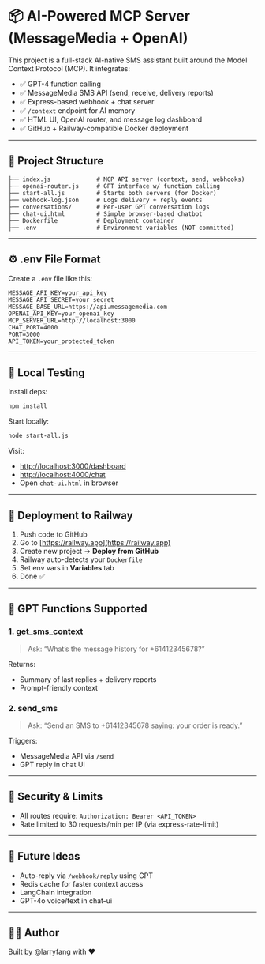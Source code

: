 # 📦 AI-Powered MCP Server (MessageMedia + OpenAI)

This project is a full-stack AI-native SMS assistant built around the Model Context Protocol (MCP). It integrates:

- ✅ GPT-4 function calling
- ✅ MessageMedia SMS API (send, receive, delivery reports)
- ✅ Express-based webhook + chat server
- ✅ `/context` endpoint for AI memory
- ✅ HTML UI, OpenAI router, and message log dashboard
- ✅ GitHub + Railway-compatible Docker deployment

---

## 📁 Project Structure

```
├── index.js             # MCP API server (context, send, webhooks)
├── openai-router.js     # GPT interface w/ function calling
├── start-all.js         # Starts both servers (for Docker)
├── webhook-log.json     # Logs delivery + reply events
├── conversations/       # Per-user GPT conversation logs
├── chat-ui.html         # Simple browser-based chatbot
├── Dockerfile           # Deployment container
├── .env                 # Environment variables (NOT committed)
```

---

## ⚙️ .env File Format

Create a `.env` file like this:

```
MESSAGE_API_KEY=your_api_key
MESSAGE_API_SECRET=your_secret
MESSAGE_BASE_URL=https://api.messagemedia.com
OPENAI_API_KEY=your_openai_key
MCP_SERVER_URL=http://localhost:3000
CHAT_PORT=4000
PORT=3000
API_TOKEN=your_protected_token
```

---

## 🧪 Local Testing

Install deps:
```bash
npm install
```

Start locally:
```bash
node start-all.js
```

Visit:
- [http://localhost:3000/dashboard](http://localhost:3000/dashboard)
- [http://localhost:4000/chat](http://localhost:4000/chat)
- Open `chat-ui.html` in browser

---

## 🚀 Deployment to Railway

1. Push code to GitHub
2. Go to [https://railway.app](https://railway.app)
3. Create new project → **Deploy from GitHub**
4. Railway auto-detects your `Dockerfile`
5. Set env vars in **Variables** tab
6. Done ✅

---

## 🔁 GPT Functions Supported

### 1. get_sms_context

> Ask: “What’s the message history for +61412345678?”

Returns:
- Summary of last replies + delivery reports
- Prompt-friendly context

### 2. send_sms

> Ask: “Send an SMS to +61412345678 saying: your order is ready.”

Triggers:
- MessageMedia API via `/send`
- GPT reply in chat UI

---

## 🔐 Security & Limits

- All routes require: `Authorization: Bearer <API_TOKEN>`
- Rate limited to 30 requests/min per IP (via express-rate-limit)

---

## 🧠 Future Ideas

- Auto-reply via `/webhook/reply` using GPT
- Redis cache for faster context access
- LangChain integration
- GPT-4o voice/text in chat-ui

---

## 👨‍💻 Author

Built by @larryfang with ❤️
